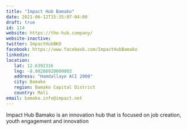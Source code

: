 ```yaml
---
title: "Impact Hub Bamako"
date: 2021-06-12T15:35:07-04:00
draft: true
id: 114
website: https://the-hub.company/
website-inactive: 
twitter: ImpactHubBKO
facebook: https://www.facebook.com/ImpactHubBamako
linkedin: 
location: 
   lat: 12.6392316
   lng: -8.00288920000003
   address: "Hamdallaye ACI 2000"
   city: Bamako
   region: Bamako Capital District
   country: Mali
email: bamako.info@impact.net
---
```

Impact Hub Bamako is an innovation hub that is focused on job creation, youth engagement and innovation
